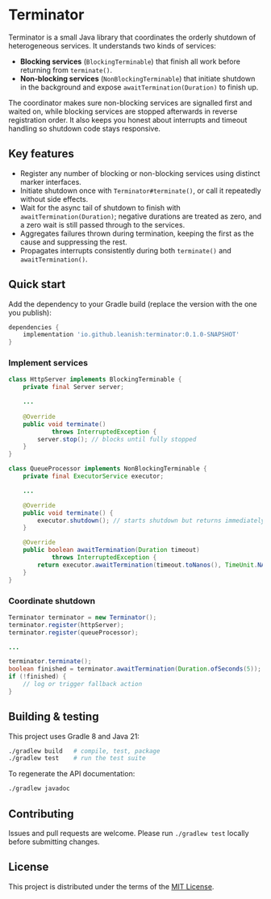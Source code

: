 # Terminator

Terminator is a small Java library that coordinates the orderly shutdown of heterogeneous services. It understands two kinds of services:

* **Blocking services** (`BlockingTerminable`) that finish all work before returning from `terminate()`.
* **Non-blocking services** (`NonBlockingTerminable`) that initiate shutdown in the background and expose `awaitTermination(Duration)` to finish up.

The coordinator makes sure non-blocking services are signalled first and waited on, while blocking services are stopped afterwards in reverse registration order. It also keeps you honest about interrupts and timeout handling so shutdown code stays responsive.

## Key features

- Register any number of blocking or non-blocking services using distinct marker interfaces.
- Initiate shutdown once with `Terminator#terminate()`, or call it repeatedly without side effects.
- Wait for the async tail of shutdown to finish with `awaitTermination(Duration)`; negative durations are treated as zero, and a zero wait is still passed through to the services.
- Aggregates failures thrown during termination, keeping the first as the cause and suppressing the rest.
- Propagates interrupts consistently during both `terminate()` and `awaitTermination()`.

## Quick start

Add the dependency to your Gradle build (replace the version with the one you publish):

```groovy
dependencies {
    implementation 'io.github.leanish:terminator:0.1.0-SNAPSHOT'
}
```

### Implement services

```java
class HttpServer implements BlockingTerminable {
    private final Server server;

    ...
    
    @Override
    public void terminate()
            throws InterruptedException {
        server.stop(); // blocks until fully stopped
    }
}

class QueueProcessor implements NonBlockingTerminable {
    private final ExecutorService executor;

    ...

    @Override
    public void terminate() {
        executor.shutdown(); // starts shutdown but returns immediately
    }

    @Override
    public boolean awaitTermination(Duration timeout)
            throws InterruptedException {
        return executor.awaitTermination(timeout.toNanos(), TimeUnit.NANOSECONDS);
    }
}
```

### Coordinate shutdown

```java
Terminator terminator = new Terminator();
terminator.register(httpServer);
terminator.register(queueProcessor);

...

terminator.terminate();
boolean finished = terminator.awaitTermination(Duration.ofSeconds(5));
if (!finished) {
    // log or trigger fallback action
}
```

## Building & testing

This project uses Gradle 8 and Java 21:

```bash
./gradlew build   # compile, test, package
./gradlew test    # run the test suite
```

To regenerate the API documentation:

```bash
./gradlew javadoc
```

## Contributing

Issues and pull requests are welcome. Please run `./gradlew test` locally before submitting changes.

## License

This project is distributed under the terms of the [MIT License](LICENSE).

